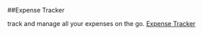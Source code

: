 ##Expense Tracker

track and manage all your expenses on the go.
[Expense Tracker](https://expense-tr.netlify.app/)
